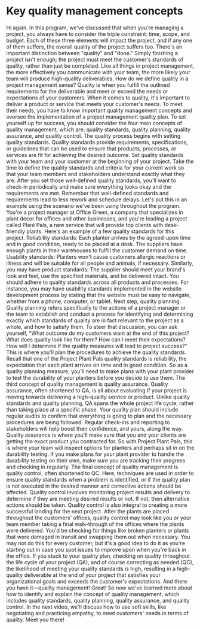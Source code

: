 # Key quality management concepts

Hi again. In this program, we've discussed that when you're managing a project, you always have to consider the triple constraint: time, scope, and budget. Each of these three elements will impact the project, and if any one of them suffers, the overall quality of the project suffers too. There's an important distinction between "quality" and "done." Simply finishing a project isn't enough; the project must meet the customer's standards of quality, rather than just be completed. Like all things in project management, the more effectively you communicate with your team, the more likely your team will produce high-quality deliverables. How do we define quality in a project management sense? Quality is when you fulfill the outlined requirements for the deliverable and meet or exceed the needs or expectations of your customers. When it comes to quality, it's important to deliver a product or service that meets your customer's needs. To meet their needs, you have to know important quality management concepts and oversee the implementation of a project management quality plan. To set yourself up for success, you should consider the four main concepts of quality management, which are: quality standards, quality planning, quality assurance, and quality control. The quality process begins with setting quality standards. Quality standards provide requirements, specifications, or guidelines that can be used to ensure that products, processes, or services are fit for achieving the desired outcome. Set quality standards with your team and your customer at the beginning of your project. Take the time to define the quality standards and criteria for your current work so that your team members and stakeholders understand exactly what they are. After you set those well-defined quality standards, you'll want to check-in periodically and make sure everything looks okay and the requirements are met. Remember that well-defined standards and requirements lead to less rework and schedule delays. Let's put this in an example using the scenario we've been using throughout the program. You're a project manager at Office Green, a company that specializes in plant decor for offices and other businesses, and you're leading a project called Plant Pals, a new service that will provide top clients with desk-friendly plants. Here's an example of a few quality standards for this project. Reliability standards: Each planter arrives by the agreed-upon time and in good condition, ready to be placed at a desk. The suppliers have enough plants in their warehouses to fulfill the customer demand on time. Usability standards: Planters won't cause customers allergic reactions or illness and will be suitable for all people and animals, if necessary. Similarly, you may have product standards: The supplier should meet your brand's look and feel, use the specified materials, and be delivered intact. You should adhere to quality standards across all products and processes. For instance, you may have usability standards implemented in the website development process by stating that the website must be easy to navigate, whether from a phone, computer, or tablet. Next step, quality planning. Quality planning refers specifically to the actions of a project manager or the team to establish and conduct a process for identifying and determining exactly which standards of quality are in fact relevant to the project as a whole, and how to satisfy them. To steer that discussion, you can ask yourself, "What outcome do my customers want at the end of this project? What does quality look like for them? How can I meet their expectations? How will I determine if the quality measures will lead to project success?" This is where you'll plan the procedures to achieve the quality standards. Recall that one of the Project Plant Pals quality standards is reliability, the expectation that each plant arrives on time and in good condition. So as a quality planning measure, you'll need to make plans with your plant provider to test the durability of your planters before you decide to use them. The third concept of quality management is quality assurance. Quality assurance, often shortened to QA, is all about evaluating if your project is moving towards delivering a high-quality service or product. Unlike quality standards and quality planning, QA spans the whole project life cycle, rather than taking place at a specific phase. Your quality plan should include regular audits to confirm that everything is going to plan and the necessary procedures are being followed. Regular check-ins and reporting to stakeholders will help boost their confidence, and yours, along the way. Quality assurance is where you'll make sure that you and your clients are getting the exact product you contracted for. So with Project Plant Pals, this is where your team will inspect options for planters and perhaps sit in on the durability testing. If you make plans for your plant provider to handle the durability testing on their own, make sure you are tracking their progress and checking in regularly. The final concept of quality management is quality control, often shortened to QC. Here, techniques are used in order to ensure quality standards when a problem is identified, or if the quality plan is not executed in the desired manner and corrective actions should be affected. Quality control involves monitoring project results and delivery to determine if they are meeting desired results or not. If not, then alternative actions should be taken. Quality control is also integral to creating a more successful landing for the next project. After the plants are placed throughout the customers' offices, quality control may look like you or your team member taking a final walk-through of the offices where the plants were delivered. You'd be checking for things like broken planters or plants that were damaged in transit and swapping them out when necessary. You may not do this for every customer, but it's a good idea to do it as you're starting out in case you spot issues to improve upon when you're back in the office. If you stuck to your quality plan, checking on quality throughout the life cycle of your project (QA), and of course correcting as needed (QC), the likelihood of meeting your quality standards is high, resulting in a high-quality deliverable at the end of your project that satisfies your organizational goals and exceeds the customer's expectations. And there you have it—quality management! Great! So now we've learned more about how to identify and explain the concept of quality management, which includes quality standards, quality planning, quality assurance, and quality control. In the next video, we'll discuss how to use soft skills, like negotiating and practicing empathy, to meet customers' needs in terms of quality. Meet you there!
​
